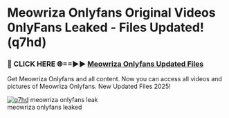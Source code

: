 # Meowriza Onlyfans Original Videos 0nlyFans Leaked - Files Updated! (q7hd)

<h3>🔴 CLICK HERE 🌐==►► <a href="https://tinyurl.com/3hn5wdd3" rel="nofollow">Meowriza Onlyfans Updated Files</a></h3>

Get Meowriza Onlyfans and all content. Now you can access all videos and pictures of Meowriza Onlyfans. New Updated Files 2025!

[![q7hd](https://i.imgur.com/4HnBqBT.gif)](https://tinyurl.com/3hn5wdd3)
meowriza onlyfans leak<br>
meowriza onlyfans leaked